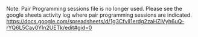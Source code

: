 
Note: Pair Programming sessions file is no longer used. 
Please see the google sheets activity log where pair programming sessions are indicated. 
https://docs.google.com/spreadsheets/d/1g3CfvlI1erdg2zaHZlVyh6uQ-rYQ6L5Cay0YIn2UETk/edit#gid=0
